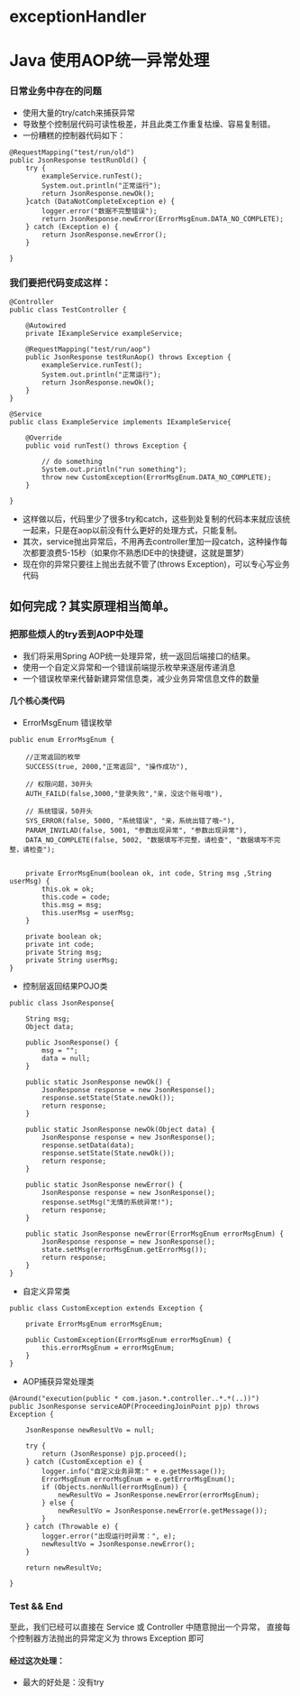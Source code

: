 # exceptionHandler 
# Java 使用AOP统一异常处理

### 日常业务中存在的问题
* 使用大量的try/catch来捕获异常
* 导致整个控制层代码可读性极差，并且此类工作重复枯燥、容易复制错。
* 一份糟糕的控制器代码如下：
```
@RequestMapping("test/run/old")
public JsonResponse testRunOld() {
	try {
		exampleService.runTest();
		System.out.println("正常运行");
		return JsonResponse.newOk();
	}catch (DataNotCompleteException e) {
		logger.error("数据不完整错误");
		return JsonResponse.newError(ErrorMsgEnum.DATA_NO_COMPLETE);
	} catch (Exception e) {
		return JsonResponse.newError();
	}
	
}
```

### 我们要把代码变成这样：
```
@Controller
public class TestController {
	
	@Autowired
	private IExampleService exampleService;
	
	@RequestMapping("test/run/aop")
	public JsonResponse testRunAop() throws Exception {
		exampleService.runTest();
		System.out.println("正常运行");
		return JsonResponse.newOk();
	}
}
```
```
@Service
public class ExampleService implements IExampleService{

	@Override
	public void runTest() throws Exception {

		// do something
		System.out.println("run something");
		throw new CustomException(ErrorMsgEnum.DATA_NO_COMPLETE);
	}

}
```
* 这样做以后，代码里少了很多try和catch，这些到处复制的代码本来就应该统一起来，只是在aop以前没有什么更好的处理方式，只能复制。
* 其次，service抛出异常后，不用再去controller里加一段catch，这种操作每次都要浪费5-15秒（如果你不熟悉IDE中的快捷键，这就是噩梦）
* 现在你的异常只要往上抛出去就不管了(throws Exception)，可以专心写业务代码

## 如何完成？其实原理相当简单。

### 把那些烦人的try丢到AOP中处理
* 我们将采用Spring AOP统一处理异常，统一返回后端接口的结果。
* 使用一个自定义异常和一个错误前端提示枚举来逐层传递消息
* 一个错误枚举来代替新建异常信息类，减少业务异常信息文件的数量

#### 几个核心类代码
* ErrorMsgEnum 错误枚举
```
public enum ErrorMsgEnum {
	
	//正常返回的枚举
	SUCCESS(true, 2000,"正常返回", "操作成功"), 
	
	// 权限问题，30开头
	AUTH_FAILD(false,3000,"登录失败","亲，没这个账号哦"),
	
	// 系统错误，50开头
	SYS_ERROR(false, 5000, "系统错误", "亲，系统出错了哦~"),
	PARAM_INVILAD(false, 5001, "参数出现异常", "参数出现异常"), 
	DATA_NO_COMPLETE(false, 5002, "数据填写不完整，请检查", "数据填写不完整，请检查");
	

	private ErrorMsgEnum(boolean ok, int code, String msg ,String userMsg) {
		this.ok = ok;
		this.code = code;
		this.msg = msg;
		this.userMsg = userMsg;
	}

	private boolean ok;
	private int code;
	private String msg;
	private String userMsg;
}
```

* 控制层返回结果POJO类
```
public class JsonResponse{

	String msg;
	Object data;

	public JsonResponse() {
		msg = "";
		data = null;
	}
	
	public static JsonResponse newOk() {
		JsonResponse response = new JsonResponse();
		response.setState(State.newOk());
		return response;
	}
	
	public static JsonResponse newOk(Object data) {
		JsonResponse response = new JsonResponse();
		response.setData(data);
		response.setState(State.newOk());
		return response;
	}
	
	public static JsonResponse newError() {
		JsonResponse response = new JsonResponse();
		response.setMsg("无情的系统异常!");
		return response;
	}
	
	public static JsonResponse newError(ErrorMsgEnum errorMsgEnum) {
		JsonResponse response = new JsonResponse();
		state.setMsg(errorMsgEnum.getErrorMsg());
		return response;
	}
}
```

* 自定义异常类
```
public class CustomException extends Exception {

	private ErrorMsgEnum errorMsgEnum;

	public CustomException(ErrorMsgEnum errorMsgEnum) {
		this.errorMsgEnum = errorMsgEnum;
	}
}
```

* AOP捕获异常处理类
```
@Around("execution(public * com.jason.*.controller..*.*(..))")
public JsonResponse serviceAOP(ProceedingJoinPoint pjp) throws Exception {

	JsonResponse newResultVo = null;

	try {
		return (JsonResponse) pjp.proceed();
	} catch (CustomException e) {
		logger.info("自定义业务异常:" + e.getMessage());
		ErrorMsgEnum errorMsgEnum = e.getErrorMsgEnum();
		if (Objects.nonNull(errorMsgEnum)) {
			newResultVo = JsonResponse.newError(errorMsgEnum);
		} else {
			newResultVo = JsonResponse.newError(e.getMessage());	
		}
	} catch (Throwable e) {
		logger.error("出现运行时异常：", e);
		newResultVo = JsonResponse.newError();
	}

	return newResultVo;

}
```
### Test && End
至此，我们已经可以直接在 Service 或 Controller 中随意抛出一个异常，
直接每个控制器方法抛出的异常定义为 throws Exception 即可

#### 经过这次处理：
* 最大的好处是：没有try
